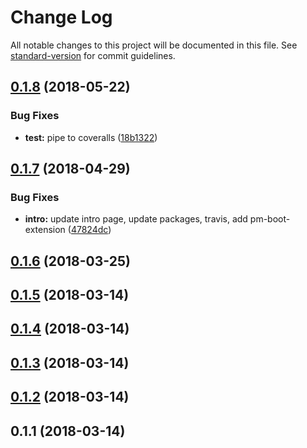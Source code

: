 # Change Log

All notable changes to this project will be documented in this file. See [standard-version](https://github.com/conventional-changelog/standard-version) for commit guidelines.

<a name="0.1.8"></a>
## [0.1.8](https://github.com/pikkumyy/sitemap-generator/compare/v0.1.7...v0.1.8) (2018-05-22)


### Bug Fixes

* **test:** pipe to coveralls ([18b1322](https://github.com/pikkumyy/sitemap-generator/commit/18b1322))



<a name="0.1.7"></a>
## [0.1.7](https://github.com/pikkumyy/sitemap-generator/compare/v0.1.6...v0.1.7) (2018-04-29)


### Bug Fixes

* **intro:** update intro page, update packages, travis, add pm-boot-extension ([47824dc](https://github.com/pikkumyy/sitemap-generator/commit/47824dc))



<a name="0.1.6"></a>
## [0.1.6](https://github.com/pikkumyy/sitemap-generator/compare/v0.1.5...v0.1.6) (2018-03-25)



<a name="0.1.5"></a>
## [0.1.5](https://github.com/pikkumyy/sitemap-generator/compare/v0.1.4...v0.1.5) (2018-03-14)



<a name="0.1.4"></a>
## [0.1.4](https://github.com/pikkumyy/sitemap-generator/compare/v0.1.3...v0.1.4) (2018-03-14)



<a name="0.1.3"></a>
## [0.1.3](https://github.com/pikkumyy/sitemap-generator/compare/v0.1.2...v0.1.3) (2018-03-14)



<a name="0.1.2"></a>
## [0.1.2](https://github.com/pikkumyy/sitemap-generator/compare/v0.1.1...v0.1.2) (2018-03-14)



<a name="0.1.1"></a>
## 0.1.1 (2018-03-14)
